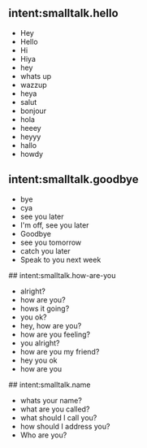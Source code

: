 ## intent:smalltalk.hello
- Hey
- Hello
- Hi
- Hiya
- hey
- whats up
- wazzup
- heya
- salut
- bonjour
- hola
- heeey
- heyyy
- hallo
- howdy

## intent:smalltalk.goodbye
- bye
- cya
- see you later
- I'm off, see you later
- Goodbye
- see you tomorrow
- catch you later
- Speak to you next week

## intent:smalltalk.how-are-you
- alright?
- how are you?
- hows it going?
- you ok?
- hey, how are you?
- how are you feeling?
- you alright?
- how are you my friend?
- hey you ok
- how are you

## intent:smalltalk.name
- whats your name?
- what are you called?
- what should I call you?
- how should I address you?
- Who are you?
